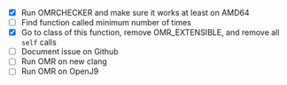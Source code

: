 - [x] Run OMRCHECKER and make sure it works at least on AMD64
- [ ] Find function called minimum number of times
- [x] Go to class of this function, remove OMR_EXTENSIBLE, and remove all `self` calls
- [ ] Document issue on Github
- [ ] Run OMR on new clang
- [ ] Run OMR on OpenJ9
